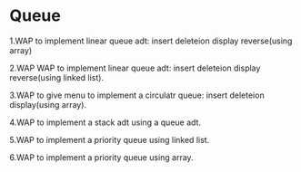 # Queue

1.WAP to implement linear queue adt:
    insert
    deleteion
    display
    reverse(using array)

2.WAP WAP to implement linear queue adt:
    insert
    deleteion
    display
    reverse(using linked list).

3.WAP to give menu to implement a circulatr queue:
    insert
    deleteion
    display(using array).
    
4.WAP to implement a stack adt using a queue adt.

5.WAP to implement a priority queue using linked list.

6.WAP to implement a priority queue using array.